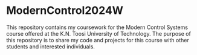 # ModernControl2024W
This repository contains my coursework for the Modern Control Systems course offered at the K.N. Toosi University of Technology. The purpose of this repository is to share my code and projects for this course with other students and interested individuals.
